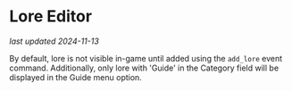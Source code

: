 # Lore Editor

_last updated 2024-11-13_

By default, lore is not visible in-game until added using the `add_lore` event command. Additionally, only lore with 'Guide' in the Category field will be displayed in the Guide menu option.